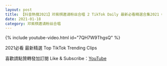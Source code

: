 ```yaml
---
layout: post
title: 【抖音熱搜2021】邓紫棋邀请粉丝合唱 2 TikTok Daily 最新必看精選合集2021 01 18
date: 2021-01-18
category: 邓紫棋邀请粉丝合唱
---
```


{% include youtube-video.html id="7QH7W9ThgsQ" %}

2021必看 最新精選 Top TikTok Trending Clips

喜歡請點贊轉發加訂閱 Like & Subscribe：[YouTube](https://www.youtube.com/channel/UCAoR7VcanIPd04uEq_GIylA/videos)

